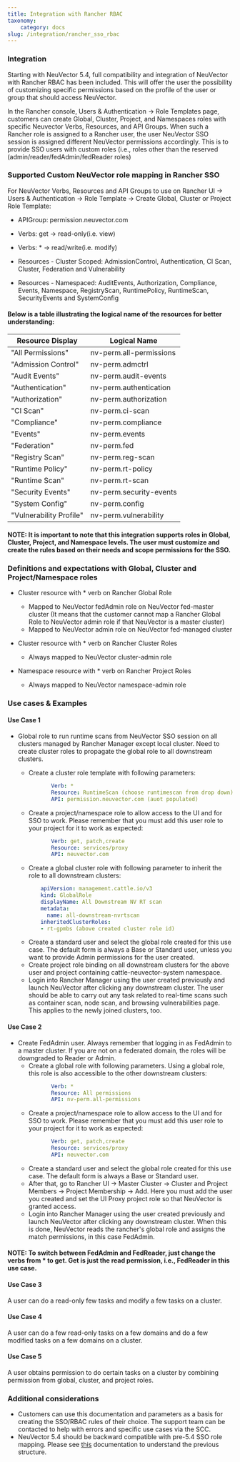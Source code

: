```yaml
---
title: Integration with Rancher RBAC
taxonomy:
    category: docs
slug: /integration/rancher_sso_rbac
---
```


### Integration

Starting with NeuVector 5.4, full compatibility and integration of NeuVector with Rancher RBAC has been included. This will offer the user the possibility of customizing specific permissions based on the profile of the user or group that should access NeuVector.

In the Rancher console, Users & Authentication -> Role Templates page, customers can create Global, Cluster, Project, and Namespaces roles with specific Neuvector Verbs, Resources, and API Groups. When such a Rancher role is assigned to a Rancher user, the user NeuVector SSO session is assigned different NeuVector permissions accordingly. This is to provide SSO users with custom roles (i.e., roles other than the reserved (admin/reader/fedAdmin/fedReader roles)


### Supported Custom NeuVector role mapping in Rancher SSO

For NeuVector Verbs, Resources and API Groups to use on Rancher UI -> Users & Authentication -> Role Template -> Create Global, Cluster or Project Role Template:                                                                                                                                                                                                                                                                                                                                                                                           

* APIGroup: permission.neuvector.com

* Verbs: get -> read-only(i.e. view)

* Verbs: * -> read/write(i.e. modify)

* Resources - Cluster Scoped: AdmissionControl, Authentication, CI Scan, Cluster, Federation and Vulnerability

* Resources - Namespaced: AuditEvents, Authorization, Compliance, Events, Namespace, RegistryScan, RuntimePolicy, RuntimeScan, SecurityEvents and SystemConfig

                                                                                                                                                                                                                                                                                                                                                                                                                                                                                                                                                                                                                                                                                                                                                                                              

#### Below is a table illustrating the logical name of the resources for better understanding:


| Resource Display   | Logical Name                                                                                                                                                                                                                                                                                                                                                                                                                                                                                                                                                                                                    |
| -------------------|-----------------------------------| 
| "All Permissions"  | nv-perm.all-permissions           |
| "Admission Control"| nv-perm.admctrl                   |
| "Audit Events"     | nv-perm.audit-events              |
| "Authentication"   | nv-perm.authentication            |
| "Authorization"    | nv-perm.authorization             |
| "CI Scan"          | nv-perm.ci-scan                   |
| "Compliance"       | nv-perm.compliance                |
| "Events"           | nv-perm.events                    |
| "Federation"       | nv-perm.fed                       |
| "Registry Scan"    | nv-perm.reg-scan                  |
| "Runtime Policy"   | nv-perm.rt-policy                 |
| "Runtime Scan"     | nv-perm.rt-scan                   |
| "Security Events"  | nv-perm.security-events           |
| "System Config"    | nv-perm.config                    |   
| "Vulnerability Profile" | nv-perm.vulnerability        |                                                                                                                                                                                                                                                                                                                             


#### NOTE: It is important to note that this integration supports roles in Global, Cluster, Project, and Namespace levels. The user must customize and create the rules based on their needs and scope permissions for the SSO. 

                                                                                                                                                                                                                                                                                                                                                                                                   
### Definitions and expectations with Global, Cluster and Project/Namespace roles 

* Cluster resource with * verb on Rancher Global Role
  + Mapped to NeuVector fedAdmin role on NeuVector fed-master cluster  (It means that the customer cannot map a Rancher Global Role to NeuVector admin role if that NeuVector is a master cluster)
  + Mapped to NeuVector admin role on NeuVector fed-managed cluster

* Cluster resource with * verb on Rancher Cluster Roles
  + Always mapped to NeuVector cluster-admin role

* Namespace resource with * verb on Rancher Project Roles
  + Always mapped to NeuVector namespace-admin role


### Use cases & Examples

#### Use Case 1

* Global role to run runtime scans from NeuVector SSO session on all clusters managed by Rancher Manager except local cluster. Need to create cluster roles to propagate the global role to all downstream clusters.
  + Create a cluster role template with following parameters: 

    ```yaml
           Verb: *
           Resource: RuntimeScan (choose runtimescan from drop down)
           API: permission.neuvector.com (auot populated)             
    ```
  + Create a project/namespace role to allow access to the UI and for SSO to work. Please remember that you must add this user role to your project for it to work as expected:

    ```yaml
           Verb: get, patch,create 
           Resource: services/proxy
           API: neuvector.com           
    ```
   + Create a global cluster role with following parameter to inherit the role to all downstream clusters:
     
    ```yaml
           apiVersion: management.cattle.io/v3
           kind: GlobalRole
           displayName: All Downstream NV RT scan
           metadata:
             name: all-downstream-nvrtscan
           inheritedClusterRoles:
           - rt-gpmbs (above created cluster role id)         
    ```
   + Create a standard user and select the global role created for this use case. The default form is always a Base or Standard user, unless you want to provide Admin permissions for the user created.
   + Create project role binding on all downstream clusters for the above user and project containing cattle-neuvector-system namespace.
   + Login into Rancher Manager using the user created previously and launch NeuVector after clicking any downstream cluster. The user should be able to carry out any task related to real-time scans such as container scan, node scan, and browsing vulnerabilities page. This applies to the newly joined clusters, too. 


#### Use Case 2

* Create FedAdmin user. Always remember that logging in as FedAdmin to a master cluster. If you are not on a federated domain, the roles will be downgraded to Reader or Admin.
  + Create a global role with following parameters. Using a global role, this role is also accessible to the other downstream clusters:
    ```yaml
           Verb: *
           Resource: All permissions
           API: nv-perm.all-permissions          
    ```
  + Create a project/namespace role to allow access to the UI and for SSO to work. Please remember that you must add this user role to your project for it to work as expected:
    ```yaml
           Verb: get, patch,create 
           Resource: services/proxy
           API: neuvector.com      
    ```
  + Create a standard user and select the global role created for this use case. The default form is always a Base or Standard user.
  + After that, go to Rancher UI -> Master Cluster -> Cluster and Project Members -> Project Membership -> Add. Here you must add the user you created and set the UI Proxy project role so that NeuVector is granted access.
  + Login into Rancher Manager using the user created previously and launch NeuVector after clicking any downstream cluster. When this is done, NeuVector reads the rancher's global role and assigns the match permissions, in this case FedAdmin.


#### NOTE: To switch between FedAdmin and FedReader, just change the verbs from * to get. Get is just the read permission, i.e., FedReader in this use case.  


#### Use Case 3

A user can do a read-only few tasks and modify a few tasks on a cluster.

#### Use Case 4

A user can do a few read-only tasks on a few domains and do a few modified tasks on a few domains on a cluster.

#### Use Case 5

A user obtains permission to do certain tasks on a cluster by combining permission from global, cluster, and project roles.


### Additional considerations

* Customers can use this documentation and parameters as a basis for creating the SSO/RBAC rules of their choice. The support team can be contacted to help with errors and specific use cases via the SCC.
* NeuVector 5.4 should be backward compatible with pre-5.4 SSO role mapping. Please see [this](https://github.com/horantj/rancher-nv-rbac) documentation to understand the previous structure. 


